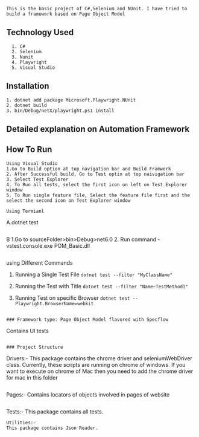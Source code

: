 
```
This is the basic project of C#,Selenium and NUnit. I have tried to build a framework based on Page Object Model
```
## Technology Used
```
  1. C#
  2. Selenium
  3. Nunit
  4. Playwright
  5. Visual Studio
```

## Installation 
```
1. dotnet add package Microsoft.Playwright.NUnit
2. dotnet build
3. bin/Debug/netX/playwright.ps1 install
```

## Detailed explanation on Automation Framework
## How To Run
```
Using Visual Studio
1.Go to Build option at top navigation bar and Build Framwork
2. After Successful build, Go to Test optin at top naivigation bar
3. Select Test Explorer
4. To Run all tests, select the first icon on left on Test Explorer window
5. To Run single feature file, Select the feature file first and the select the second icon on Test Explorer window

Using Termianl
```
 A.dotnet test
 ```
 ```
 B 1.Go to sourceFolder>bin>Debug>net6.0
   2. Run command - vstest.console.exe POM_Basic.dll 
```

```
using Different Commands
1. Running a Single Test File
`dotnet test --filter "MyClassName" `

2. Running the Test with Title
`dotnet test --filter "Name~TestMethod1"`

3. Running Test on specific Browser
`dotnet test -- Playwright.BrowserName=webkit`
```

### Framework type: Page Object Model flavored with Specflow
```
Contains  UI tests
```

### Project Structure
```
Drivers:-
This package contains the chrome driver and seleniumWebDriver class. Currently, these scripts are running on chrome of windows. If you want to execute on chrome of Mac then you need to add the chrome driver for mac in this folder
```
```
Pages:-
Contains locators of objects involved in pages of website
```
```
Tests:-
This package contains all tests.
```
Utilities:-
This package contains Json Reader.
```